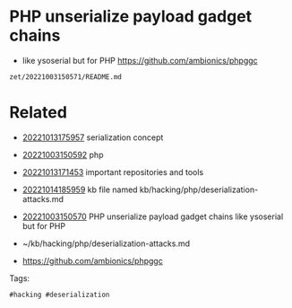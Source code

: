 # PHP unserialize payload gadget chains

- like ysoserial but for PHP
https://github.com/ambionics/phpggc

` zet/20221003150571/README.md `

# Related

- [20221013175957](/zet/20221013175957/README.md) serialization concept

- [20221003150592](/zet/20221003150592/README.md) php

- [20221013171453](/zet/20221013171453/README.md) important repositories and tools

- [20221014185959](/zet/20221014185959/README.md) kb file named kb/hacking/php/deserialization-attacks.md
- [20221003150570](/zet/20221003150570/README.md) PHP unserialize payload gadget chains like ysoserial but for PHP
- ~/kb/hacking/php/deserialization-attacks.md
- https://github.com/ambionics/phpggc

Tags:

    #hacking #deserialization 
